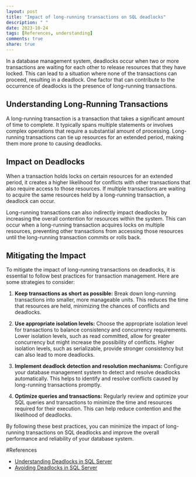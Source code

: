```yaml
---
layout: post
title: "Impact of long-running transactions on SQL deadlocks"
description: " "
date: 2023-10-24
tags: [References, understanding]
comments: true
share: true
---
```


In a database management system, deadlocks occur when two or more transactions are waiting for each other to release resources that they have locked. This can lead to a situation where none of the transactions can proceed, resulting in a deadlock. One factor that can contribute to the occurrence of deadlocks is the presence of long-running transactions.

## Understanding Long-Running Transactions

A long-running transaction is a transaction that takes a significant amount of time to complete. It typically spans multiple statements or involves complex operations that require a substantial amount of processing. Long-running transactions can tie up resources for an extended period, making them more prone to causing deadlocks.

## Impact on Deadlocks

When a transaction holds locks on certain resources for an extended period, it creates a higher likelihood for conflicts with other transactions that also require access to those resources. If multiple transactions are waiting to acquire the same resources held by a long-running transaction, a deadlock can occur.

Long-running transactions can also indirectly impact deadlocks by increasing the overall contention for resources within the system. This can occur when a long-running transaction acquires locks on multiple resources, preventing other transactions from accessing those resources until the long-running transaction commits or rolls back.

## Mitigating the Impact

To mitigate the impact of long-running transactions on deadlocks, it is essential to follow best practices for transaction management. Here are some strategies to consider:

1. **Keep transactions as short as possible:** Break down long-running transactions into smaller, more manageable units. This reduces the time that resources are held, minimizing the chances of conflicts and deadlocks.

2. **Use appropriate isolation levels:** Choose the appropriate isolation level for transactions to balance consistency and concurrency requirements. Lower isolation levels, such as read committed, allow for greater concurrency but might increase the possibility of conflicts. Higher isolation levels, such as serializable, provide stronger consistency but can also lead to more deadlocks.

3. **Implement deadlock detection and resolution mechanisms:** Configure your database management system to detect and resolve deadlocks automatically. This helps to identify and resolve conflicts caused by long-running transactions promptly.

4. **Optimize queries and transactions:** Regularly review and optimize your SQL queries and transactions to minimize the time and resources required for their execution. This can help reduce contention and the likelihood of deadlocks.

By following these best practices, you can minimize the impact of long-running transactions on SQL deadlocks and improve the overall performance and reliability of your database system.

#References
- [Understanding Deadlocks in SQL Server](https://docs.microsoft.com/en-us/sql/relational-databases/sql-server-transaction-locking-and-row-versioning-guide?view=sql-server-2017#understanding-deadlocks)
- [Avoiding Deadlocks in SQL Server](https://www.red-gate.com/hub/product-learning/sql-prompt/sql-prompt-how-to-avoid-deadlocks)